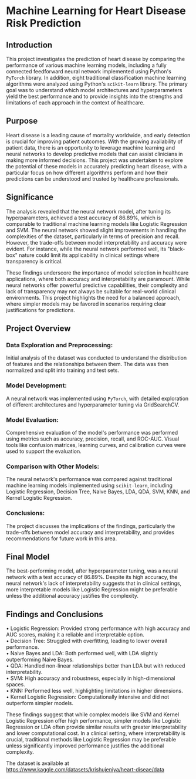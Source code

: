# Machine Learning for Heart Disease Risk Prediction

## Introduction
This project investigates the prediction of heart disease by comparing the performance of various machine learning models, including a fully connected feedforward neural network implemented using Python's `PyTorch` library. In addition, eight traditional classification machine learning algorithms were analyzed using Python's `scikit-learn` library. The primary goal was to understand which model architectures and hyperparameters yield the best performance and to provide insights into the strengths and limitations of each approach in the context of healthcare. <br />

## Purpose
Heart disease is a leading cause of mortality worldwide, and early detection is crucial for improving patient outcomes. With the growing availability of patient data, there is an opportunity to leverage machine learning and neural networks to develop predictive models that can assist clinicians in making more informed decisions. This project was undertaken to explore the potential of these models in accurately predicting heart disease, with a particular focus on how different algorithms perform and how their predictions can be understood and trusted by healthcare professionals. <br />

## Significance
The analysis revealed that the neural network model, after tuning its hyperparameters, achieved a test accuracy of 86.89%, which is comparable to traditional machine learning models like Logistic Regression and SVM. The neural network showed slight improvements in handling the complexities of the dataset, particularly in terms of precision and recall. However, the trade-offs between model interpretability and accuracy were evident. For instance, while the neural network performed well, its "black-box" nature could limit its applicability in clinical settings where transparency is critical. <br />

These findings underscore the importance of model selection in healthcare applications, where both accuracy and interpretability are paramount. While neural networks offer powerful predictive capabilities, their complexity and lack of transparency may not always be suitable for real-world clinical environments. This project highlights the need for a balanced approach, where simpler models may be favored in scenarios requiring clear justifications for predictions. <br />

## Project Overview
### Data Exploration and Preprocessing:
Initial analysis of the dataset was conducted to understand the distribution of features and the relationships between them. The data was then normalized and split into training and test sets. <br />

### Model Development:
A neural network was implemented using `PyTorch`, with detailed exploration of different architectures and hyperparameter tuning via GridSearchCV. <br />

### Model Evaluation:
Comprehensive evaluation of the model's performance was performed using metrics such as accuracy, precision, recall, and ROC-AUC. Visual tools like confusion matrices, learning curves, and calibration curves were used to support the evaluation. <br />

### Comparison with Other Models:
The neural network's performance was compared against traditional machine learning models implemented using `scikit-learn`, including Logistic Regression, Decision Tree, Naive Bayes, LDA, QDA, SVM, KNN, and Kernel Logistic Regression. <br />

### Conclusions:
The project discusses the implications of the findings, particularly the trade-offs between model accuracy and interpretability, and provides recommendations for future work in this area. <br />

## Final Model
The best-performing model, after hyperparameter tuning, was a neural network with a test accuracy of 86.89%. Despite its high accuracy, the neural network's lack of interpretability suggests that in clinical settings, more interpretable models like Logistic Regression might be preferable unless the additional accuracy justifies the complexity.

## Findings and Conclusions
• Logistic Regression: Provided strong performance with high accuracy and AUC scores, making it a reliable and interpretable option. <br />
• Decision Tree: Struggled with overfitting, leading to lower overall performance. <br />
• Naive Bayes and LDA: Both performed well, with LDA slightly outperforming Naive Bayes. <br />
• QDA: Handled non-linear relationships better than LDA but with reduced interpretability. <br />
• SVM: High accuracy and robustness, especially in high-dimensional spaces. <br />
• KNN: Performed less well, highlighting limitations in higher dimensions. <br />
• Kernel Logistic Regression: Computationally intensive and did not outperform simpler models. <br />

These findings suggest that while complex models like SVM and Kernel Logistic Regression offer high performance, simpler models like Logistic Regression or LDA often provide similar results with greater interpretability and lower computational cost. In a clinical setting, where interpretability is crucial, traditional methods like Logistic Regression may be preferable unless significantly improved performance justifies the additional complexity. <br />

The dataset is available at https://www.kaggle.com/datasets/krishujeniya/heart-diseae/data





